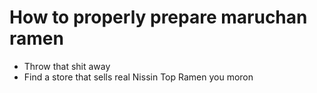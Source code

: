 # How to properly prepare maruchan ramen
- Throw that shit away
- Find a store that sells real Nissin Top Ramen you moron
